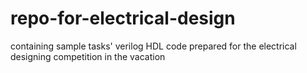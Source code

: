 # repo-for-electrical-design
containing sample tasks' verilog HDL code prepared for the electrical designing competition in the vacation
